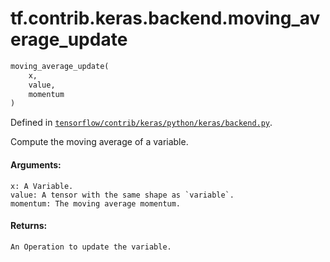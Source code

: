 <div itemscope itemtype="http://developers.google.com/ReferenceObject">
<meta itemprop="name" content="tf.contrib.keras.backend.moving_average_update" />
</div>

# tf.contrib.keras.backend.moving_average_update

``` python
moving_average_update(
    x,
    value,
    momentum
)
```



Defined in [`tensorflow/contrib/keras/python/keras/backend.py`](https://www.tensorflow.org/code/tensorflow/contrib/keras/python/keras/backend.py).

Compute the moving average of a variable.

#### Arguments:

    x: A Variable.
    value: A tensor with the same shape as `variable`.
    momentum: The moving average momentum.


#### Returns:

    An Operation to update the variable.